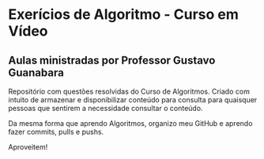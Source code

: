 # Exerícios de  Algoritmo - Curso em Vídeo  
## Aulas ministradas por Professor Gustavo Guanabara

Repositório com questões resolvidas do Curso de Algoritmos. Criado com intuito de armazenar e disponibilizar conteúdo para consulta para quaisquer pessoas que sentirem a necessidade consultar o conteúdo. 

Da mesma forma que aprendo Algoritmos, organizo meu GitHub e aprendo fazer commits, pulls e pushs. 

Aproveitem! 
